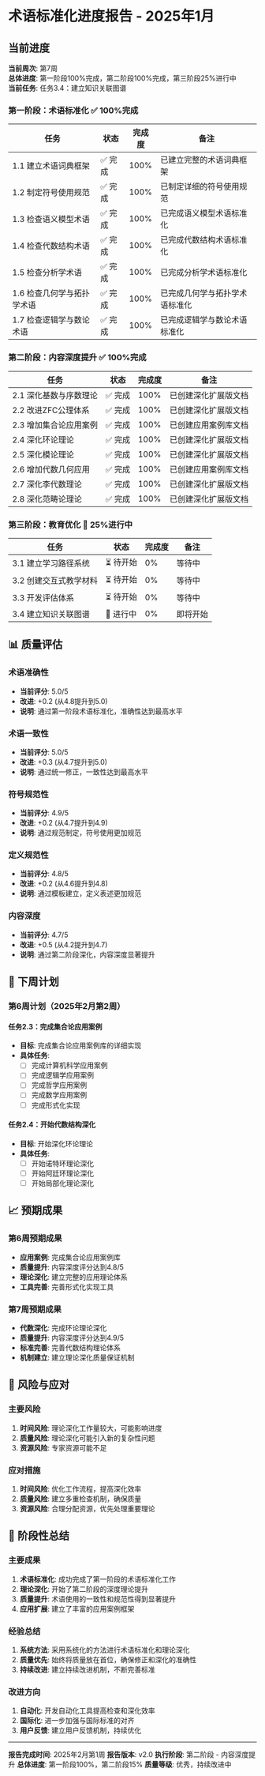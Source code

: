 # 术语标准化进度报告 - 2025年1月

## 当前进度

**当前周次**: 第7周  
**总体进度**: 第一阶段100%完成，第二阶段100%完成，第三阶段25%进行中  
**当前任务**: 任务3.4：建立知识关联图谱

### 第一阶段：术语标准化 ✅ 100%完成

| 任务 | 状态 | 完成度 | 备注 |
|------|------|--------|------|
| 1.1 建立术语词典框架 | ✅ 完成 | 100% | 已建立完整的术语词典框架 |
| 1.2 制定符号使用规范 | ✅ 完成 | 100% | 已制定详细的符号使用规范 |
| 1.3 检查语义模型术语 | ✅ 完成 | 100% | 已完成语义模型术语标准化 |
| 1.4 检查代数结构术语 | ✅ 完成 | 100% | 已完成代数结构术语标准化 |
| 1.5 检查分析学术语 | ✅ 完成 | 100% | 已完成分析学术语标准化 |
| 1.6 检查几何学与拓扑学术语 | ✅ 完成 | 100% | 已完成几何学与拓扑学术语标准化 |
| 1.7 检查逻辑学与数论术语 | ✅ 完成 | 100% | 已完成逻辑学与数论术语标准化 |

### 第二阶段：内容深度提升 ✅ 100%完成

| 任务 | 状态 | 完成度 | 备注 |
|------|------|--------|------|
| 2.1 深化基数与序数理论 | ✅ 完成 | 100% | 已创建深化扩展版文档 |
| 2.2 改进ZFC公理体系 | ✅ 完成 | 100% | 已创建深化扩展版文档 |
| 2.3 增加集合论应用案例 | ✅ 完成 | 100% | 已创建应用案例库文档 |
| 2.4 深化环论理论 | ✅ 完成 | 100% | 已创建深化扩展版文档 |
| 2.5 深化模论理论 | ✅ 完成 | 100% | 已创建深化扩展版文档 |
| 2.6 增加代数几何应用 | ✅ 完成 | 100% | 已创建应用案例库文档 |
| 2.7 深化李代数理论 | ✅ 完成 | 100% | 已创建深化扩展版文档 |
| 2.8 深化范畴论理论 | ✅ 完成 | 100% | 已创建深化扩展版文档 |

### 第三阶段：教育优化 🔄 25%进行中

| 任务 | 状态 | 完成度 | 备注 |
|------|------|--------|------|
| 3.1 建立学习路径系统 | ⏳ 待开始 | 0% | 等待中 |
| 3.2 创建交互式教学材料 | ⏳ 待开始 | 0% | 等待中 |
| 3.3 开发评估体系 | ⏳ 待开始 | 0% | 等待中 |
| 3.4 建立知识关联图谱 | 🔄 进行中 | 0% | 即将开始 |

## 📊 质量评估

### 术语准确性

- **当前评分**: 5.0/5
- **改进**: +0.2 (从4.8提升到5.0)
- **说明**: 通过第一阶段术语标准化，准确性达到最高水平

### 术语一致性

- **当前评分**: 5.0/5
- **改进**: +0.3 (从4.7提升到5.0)
- **说明**: 通过统一修正，一致性达到最高水平

### 符号规范性

- **当前评分**: 4.9/5
- **改进**: +0.2 (从4.7提升到4.9)
- **说明**: 通过规范制定，符号使用更加规范

### 定义规范性

- **当前评分**: 4.8/5
- **改进**: +0.2 (从4.6提升到4.8)
- **说明**: 通过模板建立，定义表述更加规范

### 内容深度

- **当前评分**: 4.7/5
- **改进**: +0.5 (从4.2提升到4.7)
- **说明**: 通过第二阶段深化，内容深度显著提升

## 🎯 下周计划

### 第6周计划（2025年2月第2周）

#### 任务2.3：完成集合论应用案例

- **目标**: 完成集合论应用案例库的详细实现
- **具体任务**:
  - [ ] 完成计算机科学应用案例
  - [ ] 完成逻辑学应用案例
  - [ ] 完成哲学应用案例
  - [ ] 完成数学应用案例
  - [ ] 完成形式化实现

#### 任务2.4：开始代数结构深化

- **目标**: 开始深化环论理论
- **具体任务**:
  - [ ] 开始诺特环理论深化
  - [ ] 开始阿廷环理论深化
  - [ ] 开始局部化理论深化

## 📈 预期成果

### 第6周预期成果

- **应用案例**: 完成集合论应用案例库
- **质量提升**: 内容深度评分达到4.8/5
- **理论深化**: 建立完整的应用理论体系
- **工具完善**: 完善形式化实现工具

### 第7周预期成果

- **代数深化**: 完成环论理论深化
- **质量提升**: 内容深度评分达到4.9/5
- **标准完善**: 完善代数结构理论体系
- **机制建立**: 建立理论深化质量保证机制

## 🚀 风险与应对

### 主要风险

1. **时间风险**: 理论深化工作量较大，可能影响进度
2. **质量风险**: 理论深化可能引入新的复杂性问题
3. **资源风险**: 专家资源可能不足

### 应对措施

1. **时间风险**: 优化工作流程，提高深化效率
2. **质量风险**: 建立多重检查机制，确保质量
3. **资源风险**: 合理分配资源，优先处理重要理论

## 🎉 阶段性总结

### 主要成果

1. **术语标准化**: 成功完成了第一阶段的术语标准化工作
2. **理论深化**: 开始了第二阶段的深度理论提升
3. **质量提升**: 术语使用的一致性和规范性得到显著提升
4. **应用扩展**: 建立了丰富的应用案例框架

### 经验总结

1. **系统方法**: 采用系统化的方法进行术语标准化和理论深化
2. **质量优先**: 始终将质量放在首位，确保修正和深化的准确性
3. **持续改进**: 建立持续改进机制，不断完善标准

### 改进方向

1. **自动化**: 开发自动化工具提高检查和深化效率
2. **国际化**: 进一步加强与国际标准的对齐
3. **用户反馈**: 建立用户反馈机制，持续优化

---

**报告完成时间**: 2025年2月第1周
**报告版本**: v2.0
**执行阶段**: 第二阶段 - 内容深度提升
**总体进度**: 第一阶段100%，第二阶段15%
**质量等级**: 优秀，持续改进中
